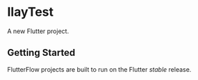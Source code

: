 # IlayTest

A new Flutter project.

## Getting Started

FlutterFlow projects are built to run on the Flutter _stable_ release.
